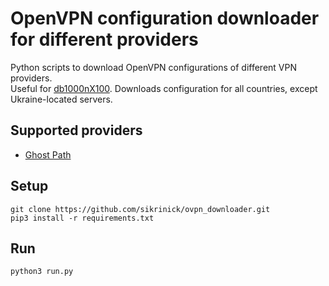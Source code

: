 # OpenVPN configuration downloader for different providers
Python scripts to download OpenVPN configurations of different VPN providers.  
Useful for [db1000nX100](https://github.com/ihorlv/db1000nX100).
Downloads configuration for all countries, except Ukraine-located servers.

## Supported providers
- [Ghost Path](https://ghostpath.com/)

## Setup
```shell
git clone https://github.com/sikrinick/ovpn_downloader.git
pip3 install -r requirements.txt
```

## Run
```shell
python3 run.py
```

